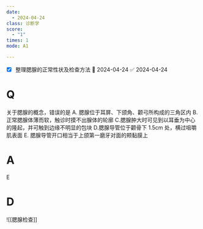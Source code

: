 ```yaml
---
date:
  - 2024-04-24
class: 诊断学
score:
  - "1"
times: 1
mode: A1

--- 
```

- [x] 整理腮腺的正常性状及检查方法 📅 2024-04-24 ✅ 2024-04-24


# Q
关于腮腺的概念，错误的是
A. 腮腺位于耳屏、下颌角、颧弓所构成的三角区内
B. 正常腮腺体薄而软，触诊时摸不出腺体的轮廓
C.腮腺肿大时可见到以耳垂为中心的隆起，并可触到边缘不明显的包块
D.腮腺导管位于颧骨下 1.5cm 处，横过咀嚼肌表面
E. 腮腺导管开口相当于上颌第一磨牙对面的颊黏膜上

# A

E



# D
![[腮腺检查]]